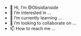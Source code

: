 - 👋 Hi, I’m @Obsidianside
- 👀 I’m interested in ...
- 🌱 I’m currently learning ...
- 💞️ I’m looking to collaborate on ...
- 📫 How to reach me ...

<!---
Obsidianside/Obsidianside is a ✨ special ✨ repository because its `README.md` (this file) appears on your GitHub profile.
You can click the Preview link to take a look at your changes.
--->
